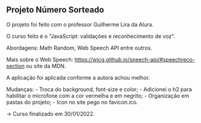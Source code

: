 ## Projeto Número Sorteado

O projeto foi feito com o professor Guilherme Lira da Alura.

O curso feito é o "JavaScript: validações e reconhecimento de voz".

Abordagens: Math Random, Web Speech API entre outros.

Mais sobre o Web Speech: https://wicg.github.io/speech-api/#speechreco-section ou site da MDN.

A aplicação foi aplicada conforme a autora achou melhor.

Mudanças:
    - Troca do background, font-size e color;
    - Adicionei o h2 para habilitar o microfone com a cor vermelha e em negrito;
    - Organização em pastas do projeto;
    - Icon no site pego no favicon.ico.

-> Curso finalizado em 30/01/2022.
